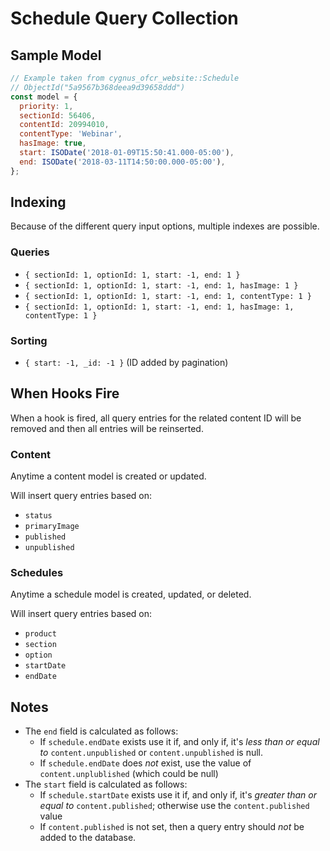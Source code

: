 # Schedule Query Collection

## Sample Model
```js
// Example taken from cygnus_ofcr_website::Schedule
// ObjectId("5a9567b368deea9d39658ddd")
const model = {
  priority: 1,
  sectionId: 56406,
  contentId: 20994010,
  contentType: 'Webinar',
  hasImage: true,
  start: ISODate('2018-01-09T15:50:41.000-05:00'),
  end: ISODate('2018-03-11T14:50:00.000-05:00'),
};
```

## Indexing
Because of the different query input options, multiple indexes are possible.

### Queries
- `{ sectionId: 1, optionId: 1, start: -1, end: 1 }`
- `{ sectionId: 1, optionId: 1, start: -1, end: 1, hasImage: 1 }`
- `{ sectionId: 1, optionId: 1, start: -1, end: 1, contentType: 1 }`
- `{ sectionId: 1, optionId: 1, start: -1, end: 1, hasImage: 1, contentType: 1 }`

### Sorting
- `{ start: -1, _id: -1 }` (ID added by pagination)

## When Hooks Fire
When a hook is fired, all query entries for the related content ID will be removed and then all entries will be reinserted.

### Content
Anytime a content model is created or updated.

Will insert query entries based on:
- `status`
- `primaryImage`
- `published`
- `unpublished`

### Schedules
Anytime a schedule model is created, updated, or deleted.

Will insert query entries based on:
- `product`
- `section`
- `option`
- `startDate`
- `endDate`

## Notes
- The `end` field is calculated as follows:
  - If `schedule.endDate` exists use it if, and only if, it's _less than or equal to_ `content.unpublished` or `content.unpublished` is null.
  - If `schedule.endDate` does _not_ exist, use the value of `content.unplublished` (which could be null)
- The `start` field is calculated as follows:
  - If `schedule.startDate` exists use it if, and only if, it's _greater than or equal to_ `content.published`; otherwise use the `content.published` value
  - If `content.published` is not set, then a query entry should _not_ be added to the database.
